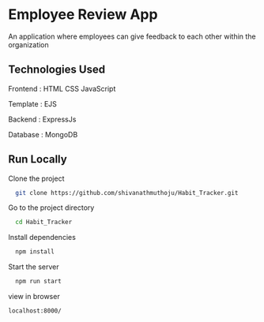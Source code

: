 
# Employee Review App

An application where employees can give feedback to each other within the organization




## Technologies Used

Frontend : HTML 
CSS
JavaScript

Template : EJS

Backend : ExpressJs

Database : MongoDB
## Run Locally

Clone the project

```bash
  git clone https://github.com/shivanathmuthoju/Habit_Tracker.git
```

Go to the project directory

```bash
  cd Habit_Tracker
```

Install dependencies

```bash
  npm install
```

Start the server

```bash
  npm run start
```

view in browser

```bash
localhost:8000/
```

